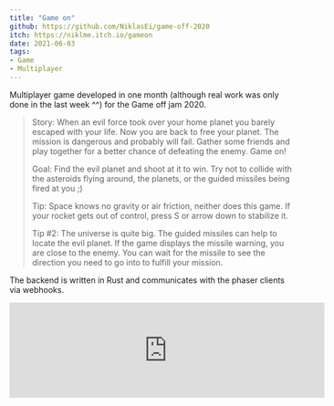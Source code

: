 ```yaml
---
title: "Game on"
github: https://github.com/NiklasEi/game-off-2020
itch: https://niklme.itch.io/gameon
date: 2021-06-03
tags:
- Game
- Multiplayer
---
```


Multiplayer game developed in one month (although real work was only done in the last week ^^) for the Game off jam 2020.

> Story: When an evil force took over your home planet you barely escaped with your life. Now you are back to free your planet. The mission is dangerous and probably will fail. Gather some friends and play together for a better chance of defeating the enemy. Game on!
>  
> Goal: Find the evil planet and shoot at it to win. Try not to collide with the asteroids flying around, the planets, or the guided missiles being fired at you ;)
>  
> Tip: Space knows no gravity or air friction, neither does this game. If your rocket gets out of control, press S or arrow down to stabilize it.
> 
> Tip #2: The universe is quite big. The guided missiles can help to locate the evil planet. If the game displays the missile warning, you are close to the enemy. You can wait for the missile to see the direction you need to go into to fulfill your mission.

The backend is written in Rust and communicates with the phaser clients via webhooks.

<iframe src="https://itch.io/embed/835567?dark=true" width="552" height="167" frameborder="0"><a href="https://niklme.itch.io/gameon">Game on by Nikl, M1nd0fRafa3l, jennifervphan</a></iframe>
